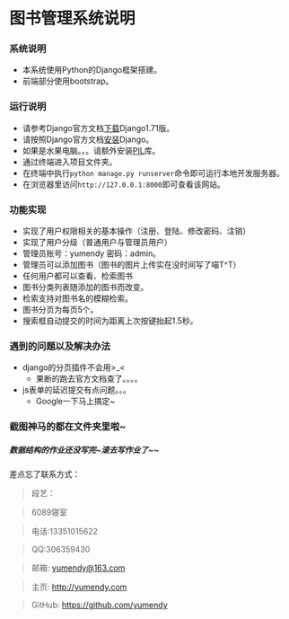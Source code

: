 # 图书管理系统说明

### 系统说明

* 本系统使用Python的Django框架搭建。
* 前端部分使用bootstrap。

### 运行说明

* 请参考Django官方文档[下载](https://www.djangoproject.com/download/)Django1.71版。
* 请按照Django官方文档[安装](https://docs.djangoproject.com/en/1.7/intro/install/)Django。
* 如果是水果电脑。。。请额外安装[PIL](http://www.pythonware.com/products/pil/)库。
* 通过终端进入项目文件夹。
* 在终端中执行`python manage.py runserver`命令即可运行本地开发服务器。
* 在浏览器里访问`http://127.0.0.1:8000`即可查看该网站。

### 功能实现

* 实现了用户权限相关的基本操作（注册、登陆、修改密码、注销）
* 实现了用户分级（普通用户与管理员用户）
* 管理员账号：yumendy 密码：admin。
* 管理员可以添加图书（图书的图片上传实在没时间写了喵T^T）
* 任何用户都可以查看、检索图书
* 图书分类列表随添加的图书而改变。
* 检索支持对图书名的模糊检索。
* 图书分页为每页5个。
* 搜索框自动提交的时间为距离上次按键抬起1.5秒。

### 遇到的问题以及解决办法

* django的分页插件不会用>_<
    * 果断的跑去官方文档查了。。。。
* js表单的延迟提交有点问题。。。
    * Google一下马上搞定~

### 截图神马的都在文件夹里啦~

##### 数据结构的作业还没写完~滚去写作业了~~

差点忘了联系方式：

> 段艺：

> 6089寝室

> 电话:13351015622

> QQ:306359430

> 邮箱: yumendy@163.com

> 主页: http://yumendy.com

> GitHub: https://github.com/yumendy